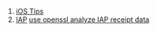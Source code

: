 1. [iOS Tips](ios_tips.md)
2. [IAP](IAP.md)   [use openssl analyze IAP receipt data](iap_receiptparse.md)



